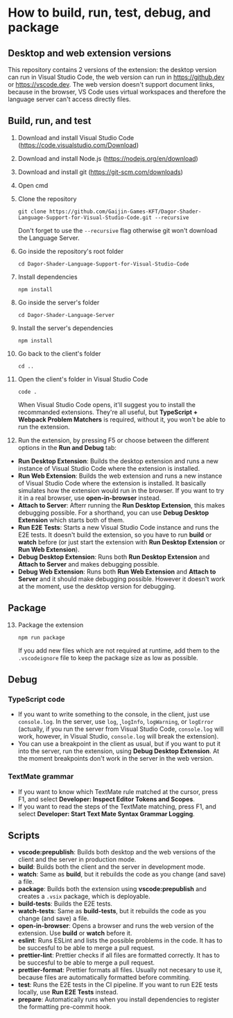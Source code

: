 # How to build, run, test, debug, and package

## Desktop and web extension versions

This repository contains 2 versions of the extension: the desktop version can run in Visual Studio Code, the web version can run in https://github.dev or https://vscode.dev. The web version doesn't support document links, because in the browser, VS Code uses virtual workspaces and therefore the language server can't access directly files.

## Build, run, and test

1. Download and install Visual Studio Code (<https://code.visualstudio.com/Download>)
2. Download and install Node.js (<https://nodejs.org/en/download>)
3. Download and install git (<https://git-scm.com/downloads>)
4. Open cmd
5. Clone the repository

    ```
    git clone https://github.com/Gaijin-Games-KFT/Dagor-Shader-Language-Support-for-Visual-Studio-Code.git --recursive
    ```

    Don't forget to use the `--recursive` flag otherwise git won't download the Language Server.

6. Go inside the repository's root folder

    ```
    cd Dagor-Shader-Language-Support-for-Visual-Studio-Code
    ```

7. Install dependencies

    ```
    npm install
    ```

8. Go inside the server's folder

    ```
    cd Dagor-Shader-Language-Server
    ```

9. Install the server's dependencies

    ```
    npm install
    ```

10. Go back to the client's folder

    ```
    cd ..
    ```

11. Open the client's folder in Visual Studio Code

    ```
    code .
    ```

    When Visual Studio Code opens, it'll suggest you to install the recommanded extensions. They're all useful, but **TypeScript + Webpack Problem Matchers** is required, without it, you won't be able to run the extension.

12. Run the extension, by pressing F5 or choose between the different options in the **Run and Debug** tab:

-   **Run Desktop Extension**: Builds the desktop extension and runs a new instance of Visual Studio Code where the extension is installed.
-   **Run Web Extension**: Builds the web extension and runs a new instance of Visual Studio Code where the extension is installed. It basically simulates how the extension would run in the browser. If you want to try it in a real browser, use **open-in-browser** instead.
-   **Attach to Server**: Afterr running the **Run Desktop Extension**, this makes debugging possible. For a shorthand, you can use **Debug Desktop Extension** which starts both of them.
-   **Run E2E Tests**: Starts a new Visual Studio Code instance and runs the E2E tests. It doesn't build the extension, so you have to run **build** or **watch** before (or just start the extension with **Run Desktop Extension** or **Run Web Extension**).
-   **Debug Desktop Extension**: Runs both **Run Desktop Extension** and **Attach to Server** and makes debugging possible.
-   **Debug Web Extension**: Runs both **Run Web Extension** and **Attach to Server** and it should make debugging possible. However it doesn't work at the moment, use the desktop version for debugging.

## Package

13. Package the extension

    ```
    npm run package
    ```

    If you add new files which are not required at runtime, add them to the `.vscodeignore` file to keep the package size as low as possible.

## Debug

### TypeScript code

-   If you want to write something to the console, in the client, just use `console.log`. In the server, use `log`, ˛`logInfo`, `logWarning`, or `logError` (actually, if you run the server from Visual Studio Code, `console.log` will work, however, in Visual Studio, `console.log` will break the extension).
-   You can use a breakpoint in the client as usual, but if you want to put it into the server, run the extension, using **Debug Desktop Extension**. At the moment breakpoints don't work in the server in the web version.

### TextMate grammar

-   If you want to know which TextMate rule matched at the cursor, press F1, and select **Developer: Inspect Editor Tokens and Scopes**.
-   If you want to read the steps of the TextMate matching, press F1, and select **Developer: Start Text Mate Syntax Grammar Logging**.

## Scripts

-   **vscode:prepublish**: Builds both desktop and the web versions of the client and the server in production mode.
-   **build**: Builds both the client and the server in development mode.
-   **watch**: Same as **build**, but it rebuilds the code as you change (and save) a file.
-   **package**: Builds both the extension using **vscode:prepublish** and creates a `.vsix` package, which is deployable.
-   **build-tests**: Builds the E2E tests.
-   **watch-tests**: Same as **build-tests**, but it rebuilds the code as you change (and save) a file.
-   **open-in-browser**: Opens a browser and runs the web version of the extension. Use **build** or **watch** before it.
-   **eslint**: Runs ESLint and lists the possible problems in the code. It has to be succesful to be able to merge a pull request.
-   **prettier-lint**: Prettier checks if all files are formatted correctly. It has to be succesful to be able to merge a pull request.
-   **prettier-format**: Prettier formats all files. Usually not necesary to use it, because files are automatically formatted before commiting.
-   **test**: Runs the E2E tests in the CI pipeline. If you want to run E2E tests locally, use **Run E2E Tests** instead.
-   **prepare**: Automatically runs when you install dependencies to register the formatting pre-commit hook.
